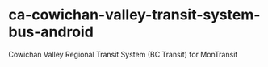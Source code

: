 # ca-cowichan-valley-transit-system-bus-android
Cowichan Valley Regional Transit System (BC Transit) for MonTransit
